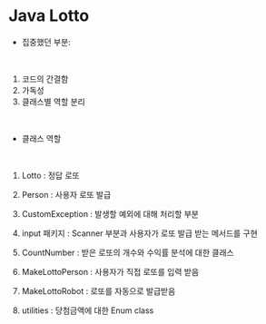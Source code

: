 # Java Lotto

 - 집중했던 부분: 

<br/>

 1) 코드의 간결함
 2) 가독성
 3) 클래스별 역할 분리

<br/>

 - 클래스 역할

<br/>

 1) Lotto : 정답 로또 <br/>

 2) Person : 사용자 로또 발급 <br/>

 3) CustomException : 발생할 예외에 대해 처리할 부분<br/>

 4) input 패키지 : Scanner 부분과 사용자가 로또 발급 받는 메서드를 구현<br/>

 5) CountNumber : 받은 로또의 개수와 수익률 분석에 대한 클래스<br/>

 6) MakeLottoPerson : 사용자가 직접 로또를 입력 받음<br/>

 7) MakeLottoRobot : 로또를 자동으로 발급받음<br/>

 8) utilities : 당첨금액에 대한 Enum class<br/>

